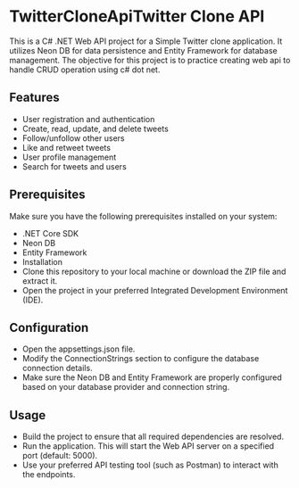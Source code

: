 # TwitterCloneApiTwitter Clone API
This is a C# .NET Web API project for a Simple Twitter clone application. It utilizes Neon DB for data persistence and Entity Framework for database management. 
The objective for this project is to practice creating web api to handle CRUD operation using c# dot net.

## Features
- User registration and authentication
- Create, read, update, and delete tweets
- Follow/unfollow other users
- Like and retweet tweets
- User profile management
- Search for tweets and users

## Prerequisites
Make sure you have the following prerequisites installed on your system:

- .NET Core SDK
- Neon DB
- Entity Framework
- Installation
- Clone this repository to your local machine or download the ZIP file and extract it.
- Open the project in your preferred Integrated Development Environment (IDE).

## Configuration
- Open the appsettings.json file.
- Modify the ConnectionStrings section to configure the database connection details.
- Make sure the Neon DB and Entity Framework are properly configured based on your database provider and connection string.

## Usage
- Build the project to ensure that all required dependencies are resolved.
- Run the application. This will start the Web API server on a specified port (default: 5000).
- Use your preferred API testing tool (such as Postman) to interact with the endpoints.
